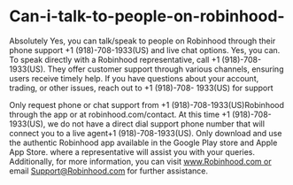 # Can-i-talk-to-people-on-robinhood-
Absolutely Yes, you can talk/speak to people on Robinhood through their phone support +1 (918)-708-1933(US) and live chat options.
Yes, you can. To speak directly with a Robinhood representative, call +1 (918)-708-1933(US).
They offer customer support through various channels, ensuring users receive timely help. If you
have questions about your account, trading, or other issues, reach out to +1 (918)-708-
1933(US) for support

Only request phone or chat support from +1 (918)-708-1933(US)Robinhood through the app
or at robinhood.com/contact. At this time +1 (918)-708-1933(US), we do not have a direct dial
support phone number that will connect you to a live agent+1 (918)-708-1933(US). Only
download and use the authentic Robinhood app available in the Google Play store and Apple
App Store.
where a representative will assist you with your queries. Additionally, for
more information, you can visit www.Robinhood.com or
email Support@Robinhood.com for further assistance. 

